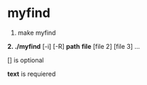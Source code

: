 # myfind

1. make myfind

**2. ./myfind** [-i] [-R] **path** **file** [file 2] [file 3] ...

[] is optional

**text** is requiered 